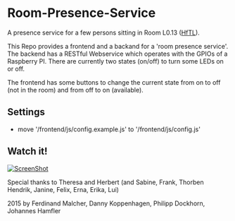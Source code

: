 # Room-Presence-Service
A presence service for a few persons sitting in Room L0.13 ([HfTL](https://www.google.de/maps/place/Gustav-Freytag-Stra%C3%9Fe,+Hochschule+f%C3%BCr+Telekommunikation+Leipzig+(HfTL),+04277+Leipzig/@51.3130012,12.3753559,20z/data=!3m1!5s0x47a6f9cf62166b7b:0xd590b1419df1b4dc!4m2!3m1!1s0x47a6f9cf61c250b7:0x7899c973677c982b)).

This Repo provides a frontend and a backand for a 'room presence service'.
The backend has a RESTful Webservice which operates with the GPIOs of a Raspberry PI.
There are currently two states (on/off) to turn some LEDs on or off.

The frontend has some buttons to change the current state from on to off (not in the room) and from off to on (available).

## Settings
* move '/frontend/js/config.example.js' to '/frontend/js/config.js'

## Watch it!
[![ScreenShot](http://fs1.directupload.net/images/150128/z72srjfp.png)](http://vimeo.com/117945331)

Special thanks to Theresa and Herbert (and Sabine, Frank, Thorben Hendrik, Janine, Felix, Erna, Erika, Lui)

2015 by
Ferdinand Malcher,
Danny Koppenhagen,
Philipp Dockhorn,
Johannes Hamfler
